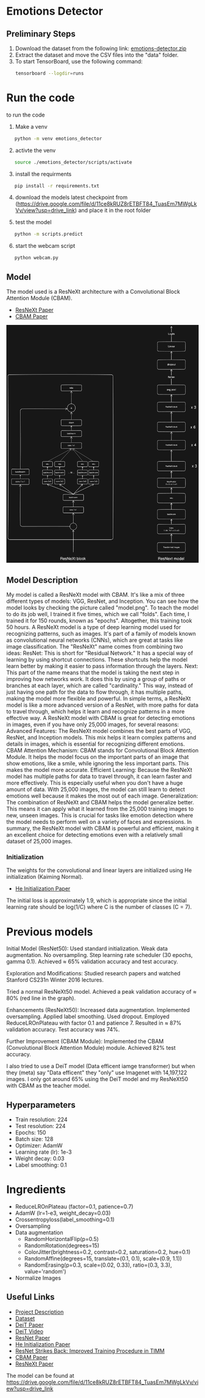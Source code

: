 # Emotions Detector

## Preliminary Steps

1. Download the dataset from the following link: [emotions-detector.zip](https://assets.01-edu.org/ai-branch/project3/emotions-detector.zip)
2. Extract the dataset and move the CSV files into the "data" folder.
3. To start TensorBoard, use the following command:
   ```bash
   tensorboard --logdir=runs
   ```

# Run the code

to run the code

1. Make a venv
``` bash
   python -m venv emotions_detector
```

2. activte the venv
``` bash
   source ./emotions_detector/scripts/activate
```

3. install the requirments
``` bash
   pip install -r requirements.txt
```
4. download the models latest checkpoint from (https://drive.google.com/file/d/11ce8kRUZ8rETBFT84_TuasEm7MWgLkVv/view?usp=drive_link) and place it in the root folder

5. test the model
``` bash
   python -m scripts.predict
```

6. start the webcam script

``` bash
   python webcam.py
```

## Model

The model used is a ResNeXt architecture with a Convolutional Block Attention Module (CBAM).

- [ResNeXt Paper](https://arxiv.org/pdf/1611.05431)
- [CBAM Paper](https://arxiv.org/abs/1807.06521)

![ResNeXt model with CBam](model.png)

## Model Description

My model is called a ResNeXt model with CBAM. It's like a mix of three different types of models: VGG, ResNet, and Inception. You can see how the model looks by checking the picture called "model.png".
To teach the model to do its job well, I trained it five times, which we call "folds". Each time, I trained it for 150 rounds, known as "epochs". Altogether, this training took 50 hours.
A ResNeXt model is a type of deep learning model used for recognizing patterns, such as images. It's part of a family of models known as convolutional neural networks (CNNs), which are great at tasks like image classification.
The "ResNeXt" name comes from combining two ideas:
ResNet: This is short for "Residual Network." It has a special way of learning by using shortcut connections. These shortcuts help the model learn better by making it easier to pass information through the layers.
Next: This part of the name means that the model is taking the next step in improving how networks work. It does this by using a group of paths or branches at each layer, which are called "cardinality." This way, instead of just having one path for the data to flow through, it has multiple paths, making the model more flexible and powerful.
In simple terms, a ResNeXt model is like a more advanced version of a ResNet, with more paths for data to travel through, which helps it learn and recognize patterns in a more effective way.
A ResNeXt model with CBAM is great for detecting emotions in images, even if you have only 25,000 images, for several reasons:
Advanced Features: The ResNeXt model combines the best parts of VGG, ResNet, and Inception models. This mix helps it learn complex patterns and details in images, which is essential for recognizing different emotions.
CBAM Attention Mechanism: CBAM stands for Convolutional Block Attention Module. It helps the model focus on the important parts of an image that show emotions, like a smile, while ignoring the less important parts. This makes the model more accurate.
Efficient Learning: Because the ResNeXt model has multiple paths for data to travel through, it can learn faster and more effectively. This is especially useful when you don't have a huge amount of data. With 25,000 images, the model can still learn to detect emotions well because it makes the most out of each image.
Generalization: The combination of ResNeXt and CBAM helps the model generalize better. This means it can apply what it learned from the 25,000 training images to new, unseen images. This is crucial for tasks like emotion detection where the model needs to perform well on a variety of faces and expressions.
In summary, the ResNeXt model with CBAM is powerful and efficient, making it an excellent choice for detecting emotions even with a relatively small dataset of 25,000 images.


### Initialization

The weights for the convolutional and linear layers are initialized using He initialization (Kaiming Normal).

- [He Initialization Paper](https://arxiv.org/abs/1502.01852)

The initial loss is approximately 1.9, which is appropriate since the initial learning rate should be log(1/C) where C is the number of classes (C = 7).

# Previous models

Initial Model (ResNet50):
Used standard initialization.
    Weak data augmentation.
    No oversampling.
    Step learning rate scheduler (30 epochs, gamma 0.1).
    Achieved ≈ 65% validation accuracy and test accuracy.

Exploration and Modifications:
Studied research papers and watched Stanford CS231n Winter 2016 lectures.

Tried a normal ResNeXt50 model.
Achieved a peak validation accuracy of ≈ 80% (red line in the graph).

Enhancements (ResNeXt50):
    Increased data augmentation.
    Implemented oversampling.
    Applied label smoothing.
    Used dropout.
    Employed ReduceLROnPlateau with factor 0.1 and patience 7.
Resulted in ≈ 87% validation accuracy.
Test accuracy was 74%.

Further Improvement (CBAM Module):
    Implemented the CBAM (Convolutional Block Attention Module) module.
Achieved 82% test accuracy.

I also tried to use a DeiT model (Data efficent iamge transformer) but when they (meta) say "Data efficent" they "only" use Imagenet with 14,197,122 images. 
I only got around 65% using the DeiT model and my ResNeXt50 with CBAM as the teacher model.

## Hyperparameters
- Train resolution: 224
- Test resolution: 224
- Epochs: 150
- Batch size: 128
- Optimizer: AdamW
- Learning rate (lr): 1e-3
- Weight decay: 0.03
- Label smoothing: 0.1

# Ingredients
- ReduceLROnPlateau (factor=0.1, patience=0.7)
- AdamW (lr=1-e3, weight_decay=0.03)
- Crossentropyloss(label_smoothing=0.1)
- Oversampling
- Data augmentation
   - RandomHorizontalFlip(p=0.5)
   - RandomRotation(degrees=15)
   - ColorJitter(brightness=0.2, contrast=0.2, saturation=0.2, hue=0.1)
   - RandomAffine(degrees=15, translate=(0.1, 0.1), scale=(0.9, 1.1))
   - RandomErasing(p=0.3, scale=(0.02, 0.33), ratio=(0.3, 3.3), value='random')
- Normalize Images

## Useful Links

- [Project Description](https://github.com/01-edu/public/blob/master/subjects/ai/emotions-detector/README.md)
- [Dataset](https://www.kaggle.com/competitions/challenges-in-representation-learning-facial-expression-recognition-challenge/overview)
- [DeiT Paper](https://arxiv.org/abs/2012.12877)
- [DeiT Video](https://www.youtube.com/watch?v=viClVMxiwI0)
- [ResNet Paper](https://arxiv.org/pdf/1512.03385)
- [He Initialization Paper](https://arxiv.org/abs/1502.01852)
- [ResNet Strikes Back: Improved Training Procedure in TIMM](https://arxiv.org/abs/2110.00476)
- [CBAM Paper](https://arxiv.org/abs/1807.06521)
- [ResNeXt Paper](https://arxiv.org/pdf/1611.05431)

The model can be found at
https://drive.google.com/file/d/11ce8kRUZ8rETBFT84_TuasEm7MWgLkVv/view?usp=drive_link

